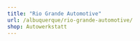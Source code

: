 ```yaml
---
title: "Rio Grande Automotive"
url: /albuquerque/rio-grande-automotive/
shop: Autowerkstatt
---
```

